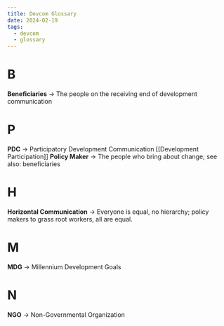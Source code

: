 ```yaml
---
title: Devcom Glossary
date: 2024-02-19
tags:
  - devcom
  - glossary
---
```

# B
**Beneficiaries** ->  The people on the receiving end of development communication 

# P
**PDC** -> Participatory Development Communication [[Development Participation]]
**Policy Maker** -> The people who bring about change; see also: beneficiaries
# H
**Horizontal Communication** -> Everyone is equal, no hierarchy; policy makers  to grass root workers, all are equal. 

# M
**MDG** -> Millennium Development Goals

# N
**NGO**  -> Non-Governmental Organization

